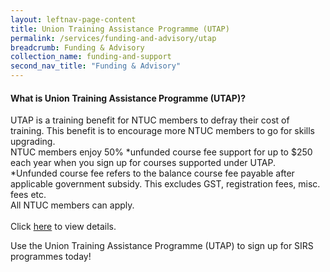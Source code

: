 ```yaml
---
layout: leftnav-page-content 
title: Union Training Assistance Programme (UTAP)
permalink: /services/funding-and-advisory/utap
breadcrumb: Funding & Advisory 
collection_name: funding-and-support
second_nav_title: "Funding & Advisory"
---
```


<h4>What is Union Training Assistance Programme (UTAP)?</h4>
<p>UTAP is a training benefit for NTUC members to defray their cost of training. This benefit is to encourage more NTUC members to go for skills upgrading.
<br>
NTUC members enjoy 50% *unfunded course fee support for up to $250 each year when you sign up for courses supported under UTAP.
<br>
*Unfunded course fee refers to the balance course fee payable after applicable government subsidy. This excludes GST, registration fees, misc. fees etc.
<br>
All NTUC members can apply. 
<br><br>
Click <a href="http://skillsupgrade.ntuc.org.sg/wps/portal/skillsupgrade/home/skillsupgradeavailable/featuredindustries/featuredindustriesdetails?WCM_GLOBAL_CONTEXT=/content_library/skillsupgrade/home/skills+upgrade+available/featured+industries/da9571804f32741a9d86fdbda6c1e78c">here</a> 
to view details.</p>

<p>Use the Union Training Assistance Programme (UTAP) to sign up for SIRS programmes today!</p>
